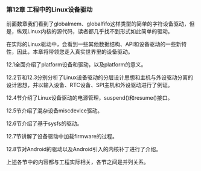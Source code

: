 ### 第12章 工程中的Linux设备驱动

前面数章我们看到了globalmem、globalfifo这样类型的简单的字符设备驱动，但是，纵观Linux内核的源代码，读者都几乎找不到形式如此简单的驱动。

在实际的Linux驱动中，会看到一些其他数据结构、API和设备驱动的一些新特性，因此，本章将带领您走入真实世界里的设备驱动。

12.1全面介绍了platform设备和驱动，以及platform的意义。

12.2节和12.3分别分析了Linux设备驱动的分层设计思想和主机与外设驱动分离的设计思想，并以输入设备、RTC设备、SPI主机和外设驱动进行了例证。

12.4节介绍了Linux设备驱动的电源管理，suspend()和resume()接口。

12.5节介绍了混杂设备miscdevice驱动。

12.6节介绍了基于sysfs的驱动。

12.7节讲解了设备驱动中加载firmware的过程。

12.8节对Android的驱动以及Android引入的内核补丁进行了介绍。

上述各节中的内容都与工程实际相关，各节之间是并列关系。



